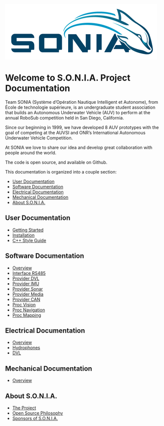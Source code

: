 
[![S.O.N.I.A. Logo](assets/img/logo.jpeg)](http://sonia.etsmtl.ca/en/)

# <a name="title"></a> Welcome to S.O.N.I.A. Project Documentation

Team SONIA (Système d’Opération Nautique Intelligent et Autonome), from École de technologie supérieure, is an undergraduate student association that builds an Autonomous Underwater Vehicle (AUV) to perform at the annual RoboSub competition held in San Diego, California.
 
Since our beginning in 1999, we have developed 8 AUV prototypes with the goal of competing at the AUVSI and ONR’s International Autonomous Underwater Vehicle Competition.
  
At SONIA we love to share our idea and develop great collaboration with people around the world.

The code is open source, and available on Github.

This documentation is organized into a couple section:

- [User Documentation](#user)
- [Software Documentation](#software)
- [Electrical Documentation](#electrical)
- [Mechanical Documentation](#mechanical)
- [About S.O.N.I.A.](#about)


## User Documentation <a name="user"></a>

- [Getting Started](user/getting_started.md)
- [Installation](user/installation.md)
- [C++ Style Guide](user/c++_style_guide.md)

## Software Documentation <a name="software"></a>

- [Overview](software/overview.md)
- [Interface RS485](software/interface_RS485.md)
- [Provider DVL](software/provider_dvl.md)
- [Provider IMU](software/provider_imu.md)
- [Provider Sonar](software/provider_sonar.md)
- [Provider Media](software/provider_media.md)
- [Provider CAN](software/provider_can.md)
- [Proc Vision](software/proc_vision.md)
- [Proc Navigation](software/proc_navigation.md)
- [Proc Mapping](software/proc_mapping.md)

## Electrical Documentation <a name="electrical"></a>

- [Overview](electrical/overview.md)
- [Hydrophones](electrical/hydrophones.md)
- [DVL](electrical/dvl.md)

## Mechanical Documentation <a name="mechanical"></a>

- [Overview](mechanical/overview.md)

## About S.O.N.I.A. <a name="about"></a>

- [The Project](about/project.md)
- [Open Source Philosophy](about/open_source.md)
- [Sponsors of S.O.N.I.A.](about/sponsors.md)
